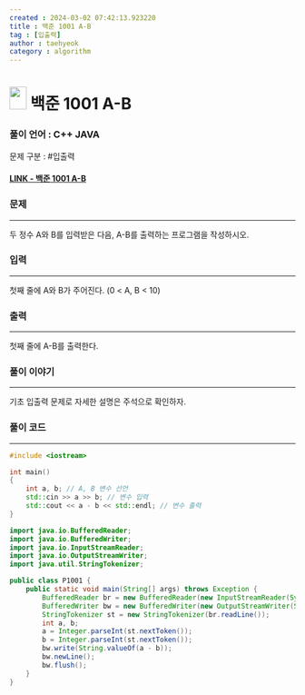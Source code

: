 ```yaml
---
created : 2024-03-02 07:42:13.923220
title : 백준 1001 A-B
tag : [입출력]
author : taehyeok
category : algorithm
---
```

# <img src="https://d2gd6pc034wcta.cloudfront.net/tier/1.svg" width="30" height="40"> 백준 1001 A-B

### 풀이 언어 : C++ JAVA

문제 구분 : #입출력
#### [LINK - 백준 1001 A-B](https://www.acmicpc.net/problem/1001)

### 문제

<hr>

두 정수 A와 B를 입력받은 다음, A-B를 출력하는 프로그램을 작성하시오.

### 입력

<hr>

첫째 줄에 A와 B가 주어진다. (0 < A, B < 10)


### 출력

<hr>

첫째 줄에 A-B를 출력한다.

### 풀이 이야기

<hr>

기초 입출력 문제로 자세한 설명은 주석으로 확인하자.

### 풀이 코드

<hr>


``` c++
#include <iostream>

int main()
{
    int a, b; // A, B 변수 선언
    std::cin >> a >> b; // 변수 입력
    std::cout << a - b << std::endl; // 변수 출력
}
```
```java
import java.io.BufferedReader;
import java.io.BufferedWriter;
import java.io.InputStreamReader;
import java.io.OutputStreamWriter;
import java.util.StringTokenizer;

public class P1001 {
    public static void main(String[] args) throws Exception {
        BufferedReader br = new BufferedReader(new InputStreamReader(System.in));
        BufferedWriter bw = new BufferedWriter(new OutputStreamWriter(System.out));
        StringTokenizer st = new StringTokenizer(br.readLine());
        int a, b;
        a = Integer.parseInt(st.nextToken());
        b = Integer.parseInt(st.nextToken());
        bw.write(String.valueOf(a - b));
        bw.newLine();
        bw.flush();
    }
}
```
